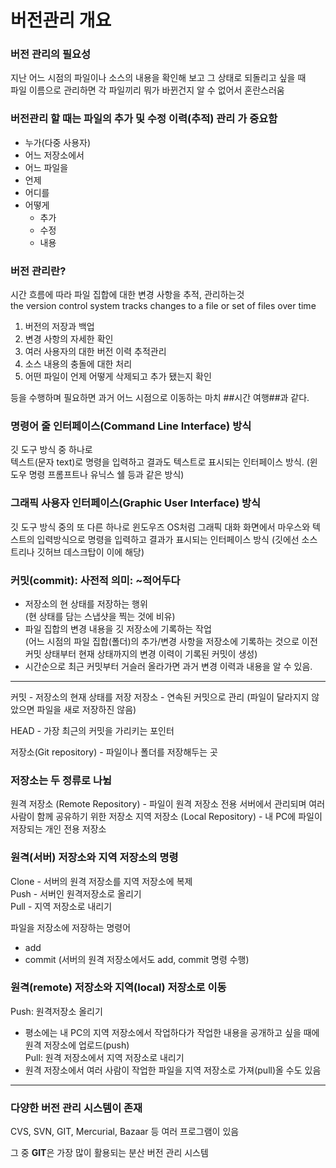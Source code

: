 # 버전관리 개요

### 버전 관리의 필요성
지난 어느 시점의 파일이나 소스의 내용을 확인해 보고 그 상태로 되돌리고 싶을 때  
파일 이름으로 관리하면 각 파일끼리 뭐가 바뀐건지 알 수 없어서 혼란스러움  

### 버전관리 할 때는 파일의 추가 및 수정 이력(추적) 관리 가 중요함
- 누가(다중 사용자)
- 어느 저장소에서
- 어느 파일을
- 언제
- 어디를
- 어떻게
  - 추가
  - 수정
  - 내용

### 버전 관리란?
시간 흐름에 따라 파일 집합에 대한 변경 사항을 추적, 관리하는것  
the version control system tracks changes to a file or set of files over time

1. 버전의 저장과 백업
2. 변경 사항의 자세한 확인
3. 여러 사용자의 대한 버전 이력 추적관리
3. 소스 내용의 충돌에 대한 처리
4. 어떤 파일이 언제 어떻게 삭제되고 추가 됐는지 확인

등을 수행하며 필요하면 과거 어느 시점으로 이동하는 
마치 ##시간 여행##과 같다.

### 명령어 줄 인터페이스(Command Line Interface) 방식
깃 도구 방식 중 하나로  
텍스트(문자 text)로 명령을 입력하고 결과도 텍스트로 표시되는 인터페이스 방식.
(윈도우 명령 프롬프트나 유닉스 쉘 등과 같은 방식)

### 그래픽 사용자 인터페이스(Graphic User Interface) 방식
깃 도구 방식 중의 또 다른 하나로
윈도우즈 OS처럼 그래픽 대화 화면에서 마우스와 텍스트의 입력방식으로 명령을 입력하고
결과가 표시되는 인터페이스 방식
(깃에선 소스트리나 깃허브 데스크탑이 이에 해당)

### 커밋(commit): 사전적 의미: ~적어두다
- 저장소의 현 상태를 저장하는 행위  
(현 상태를 담는 스냅샷을 찍는 것에 비유)
- 파일 집합의 변경 내용을 깃 저장소에 기록하는 작업  
(어느 시점의 파일 집합(폴더)의 추가/변경 사항을 저장소에 기록하는 것으로 이전 커밋 상태부터 현재 상태까지의 변경 이력이 기록된 커밋이 생성)
- 시간순으로 최근 커밋부터 거슬러 올라가면 과거 변경 이력과 내용을 알 수 있음.

---

커밋 - 저장소의 현재 상태를 저장
저장소 - 연속된 커밋으로 관리 (파일이 달라지지 않았으면 파일을 새로 저장하진 않음)

HEAD - 가장 최근의 커밋을 가리키는 포인터

저장소(Git repository) - 파일이나 폴더를 저장해두는 곳

### 저장소는 두 정류로 나뉨
원격 저장소 (Remote Repository) - 파일이 원격 저장소 전용 서버에서 관리되며 여러 사람이 함께 공유하기 위한 저장소
지역 저장소 (Local Repository) - 내 PC에 파일이 저장되는 개인 전용 저장소

### 원격(서버) 저장소와 지역 저장소의 명령 
Clone - 서버의 원격 저장소를 지역 저장소에 복제  
Push - 서버인 원격저장소로 올리기  
Pull - 지역 저장소로 내리기  

파일을 저장소에 저장하는 명령어
- add
- commit
(서버의 원격 저장소에서도 add, commit 명령 수행)

### 원격(remote) 저장소와 지역(local) 저장소로 이동
Push: 원격저장소 올리기   
- 평소에는 내 PC의 지역 저장소에서 작업하다가 작업한 내용을 공개하고 싶을 때에 원격 저장소에 업로드(push)  
Pull: 원격 저장소에서 지역 저장소로 내리기
- 원격 저장소에서 여러 사람이 작업한 파일을 지역 저장소로 가져(pull)올 수도 있음

----

### 다양한 버전 관리 시스템이 존재 

CVS, SVN, GIT, Mercurial, Bazaar 등 여러 프로그램이 있음

그 중 **GIT**은 가장 많이 활용되는 분산 버전 관리 시스템




